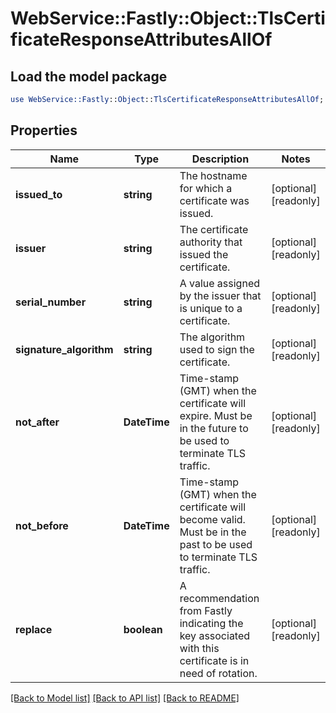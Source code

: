 # WebService::Fastly::Object::TlsCertificateResponseAttributesAllOf

## Load the model package
```perl
use WebService::Fastly::Object::TlsCertificateResponseAttributesAllOf;
```

## Properties
Name | Type | Description | Notes
------------ | ------------- | ------------- | -------------
**issued_to** | **string** | The hostname for which a certificate was issued. | [optional] [readonly] 
**issuer** | **string** | The certificate authority that issued the certificate. | [optional] [readonly] 
**serial_number** | **string** | A value assigned by the issuer that is unique to a certificate. | [optional] [readonly] 
**signature_algorithm** | **string** | The algorithm used to sign the certificate. | [optional] [readonly] 
**not_after** | **DateTime** | Time-stamp (GMT) when the certificate will expire. Must be in the future to be used to terminate TLS traffic. | [optional] [readonly] 
**not_before** | **DateTime** | Time-stamp (GMT) when the certificate will become valid. Must be in the past to be used to terminate TLS traffic. | [optional] [readonly] 
**replace** | **boolean** | A recommendation from Fastly indicating the key associated with this certificate is in need of rotation. | [optional] [readonly] 

[[Back to Model list]](../README.md#documentation-for-models) [[Back to API list]](../README.md#documentation-for-api-endpoints) [[Back to README]](../README.md)


